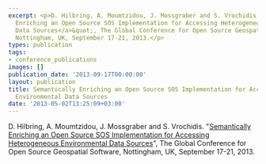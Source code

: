```yaml
---
excerpt: <p>D. Hilbring, A. Moumtzidou, J. Mossgraber and S. Vrochidis. &quot;<a href="http://onlinelibrary.wiley.com/doi/10.1111/tgis.12055/abstract">Semantically
  Enriching an Open Source SOS Implementation for Accessing Heterogeneous Environmental
  Data Sources</a>&quot;, The Global Conference for Open Source Geospatial Software,
  Nottingham, UK, September 17-21, 2013.</p>
types: publication
tags:
- conference_publications
images: []
publication_date: '2013-09-17T00:00:00'
layout: publication
title: Semantically Enriching an Open Source SOS Implementation for Accessing Heterogeneous
  Environmental Data Sources
date: '2013-05-02T13:25:09+03:00'
---
```

<p>D. Hilbring, A. Moumtzidou, J. Mossgraber and S. Vrochidis. &quot;<a href="http://onlinelibrary.wiley.com/doi/10.1111/tgis.12055/abstract">Semantically Enriching an Open Source SOS Implementation for Accessing Heterogeneous Environmental Data Sources</a>&quot;, The Global Conference for Open Source Geospatial Software, Nottingham, UK, September 17-21, 2013.</p>
